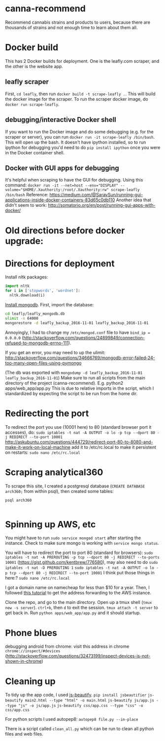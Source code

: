 # canna-recommend
Recommend cannabis strains and products to users, because there are thousands of strains and not enough time to learn about them all.

# Docker build
This has 2 Docker builds for deployment.  One is the leafly.com scraper, and the other is the website app.

## leafly scraper
First, `cd leafly`, then run `docker build -t scrape-leafly .`.  This will build the docker image for the scraper.  To run the scraper docker image, do `docker run scrape-leafly`.


## debugging/interactive Docker shell
If you want to run the Docker image and do some debugging (e.g. for the scraper or server), you can run `docker run -it scrape-leafly /bin/bash`.  This will open up the bash.  It doesn't have ipython installed, so to run ipython for debugging you'd need to do `pip install ipython` once you were in the Docker container shell.

## Docker with GUI apps for debugging
It's helpful when scraping to have the GUI for debugging.  Using this command:
`docker run -it --net=host --env="DISPLAY" --volume="$HOME/.Xauthority:/root/.Xauthority:rw" scrape-leafly /bin/bash`
Reference: https://medium.com/@SaravSun/running-gui-applications-inside-docker-containers-83d65c0db110
Another idea that didn't seem to work: http://somatorio.org/en/post/running-gui-apps-with-docker/


# Old directions before docker upgrade:

# Directions for deployment
Install nltk packages:
```python
import nltk
for i in ['stopwords', 'wordnet']:
  nltk.download(i)
```
[Install mongodb](https://docs.mongodb.com/v3.2/tutorial/install-mongodb-on-ubuntu/).
First, import the database:

```bash
cd leafly/leafly_mongodb.db
ulimit -n 64000
mongorestore -d leafly_backup_2016-11-01 leafly_backup_2016-11-01
```

Annoyingly, I had to change my `/etc/mongod.conf` file to have `bind_ip = 0.0.0.0` (http://stackoverflow.com/questions/24899849/connection-refused-to-mongodb-errno-111).

If you get an error, you may need to up the ulimit: http://stackoverflow.com/questions/34666769/mongodb-error-failed-24-too-many-open-files-using-pymongo


(The db was exported with `mongodump -d leafly_backup_2016-11-01 leafly_backup_2016-11-01`)
Make sure to run all scripts from the main directory of the project (canna-recommend).  E.g. python2 apps/web_app/app.py
This is due to relative imports in the script, which I standardized by expecting the script to be run from the home dir.

# Redirecting the port
To redirect the port you use (10001 here) to 80 (standard browser port it accesses), do:
`sudo iptables -t nat -A OUTPUT -o lo -p tcp --dport 80 -j REDIRECT --to-port 10001`
http://askubuntu.com/questions/444729/redirect-port-80-to-8080-and-make-it-work-on-local-machine
add it to /etc/rc.local to make it persistent on restarts:
`sudo nano /etc/rc.local`

# Scraping analytical360
To scrape this site, I created a postgresql database (`CREATE DATABASE arch360;` from within psql),
then created some tables:

```bash
psql arch360
```

```sql

```

# Spinning up AWS, etc
You might have to run `sudo service mongod start` after starting the instance.  Check to make sure mongo is working with `service mongo status`.

You will have to redirect the port to port 80 (standard for browsers): `sudo iptables -t nat -A PREROUTING -p tcp --dport 80 -j REDIRECT --to-ports 10001` (https://gist.github.com/kentbrew/776580), may also need to do `sudo iptables -t nat -D PREROUTING 1`
`sudo iptables -t nat -A OUTPUT -o lo -p tcp --dport 80 -j REDIRECT --to-port 10001`
I think put those things in here:?
`sudo nano /etc/rc.local`


I got a domain name on namecheap for less than $10 for a year.  Then, I followed [this tutorial](http://techgenix.com/namecheap-aws-ec2-linux/) to get the address forwarding to the AWS instance.

Clone the repo, and go to the main directory.  Open up a tmux shell (`tmux new -s server`).  `ctrl+b`, then `d` to exit the session.  `tmux attach -t server` to get back in.  Run `python apps/web_app/app.py` and it should startup.

# Phone blues

debugging android from chrome:  visit this address in chrome `chrome://inspect/#devices` (http://stackoverflow.com/questions/32473199/inspect-devices-is-not-shown-in-chrome)

# Cleaning up
To tidy up the app code, I used [js-beautify](https://github.com/beautify-web/js-beautify).
`pip install jsbeautifier`
`js-beautify main2.html --type "html" -o main.html`
`js-beautify js/app.js --type "js" -o js/app.js`
`js-beautify css/app.css --type "css" -o css/app.css`

For python scripts I used autopep8: `autopep8 file.py --in-place`

There is a script called `clean_all.py` which can be run to clean all python files and web files.
